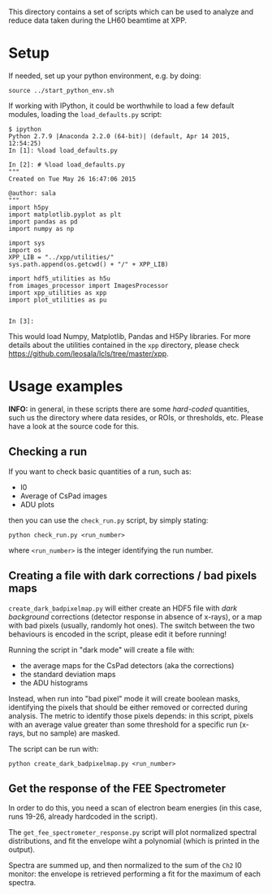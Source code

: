 This directory contains a set of scripts which can be used to analyze and reduce data taken during the LH60 beamtime at XPP.

# Setup

If needed, set up your python environment, e.g. by doing:

```
source ../start_python_env.sh
```

If working with IPython, it could be worthwhile to load a few default modules, loading the `load_defaults.py` script:

```
$ ipython
Python 2.7.9 |Anaconda 2.2.0 (64-bit)| (default, Apr 14 2015, 12:54:25) 
In [1]: %load load_defaults.py

In [2]: # %load load_defaults.py
"""
Created on Tue May 26 16:47:06 2015

@author: sala
"""
import h5py
import matplotlib.pyplot as plt
import pandas as pd
import numpy as np

import sys
import os
XPP_LIB = "../xpp/utilities/"
sys.path.append(os.getcwd() + "/" + XPP_LIB)

import hdf5_utilities as h5u
from images_processor import ImagesProcessor
import xpp_utilities as xpp
import plot_utilities as pu


In [3]: 
```

This would load Numpy, Matplotlib, Pandas and H5Py libraries. For more details about the utilities contained in the `xpp` directory, please check https://github.com/leosala/lcls/tree/master/xpp.

# Usage examples

**INFO:** in general, in these scripts there are some *hard-coded* quantities, such us the directory where data resides, or ROIs, or thresholds, etc. Please have a look at the source code for this.

## Checking a run

If you want to check basic quantities of a run, such as:
* I0
* Average of CsPad images
* ADU plots

then you can use the `check_run.py` script, by simply stating:
```
python check_run.py <run_number>
```
where `<run_number>` is the integer identifying the run number. 

## Creating a file with dark corrections / bad pixels maps

`create_dark_badpixelmap.py` will either create an HDF5 file with *dark background* corrections (detector response in absence of x-rays), or a map with bad pixels (usually, randomly hot ones). The switch between the two behaviours is encoded in the script, please edit it before running!

Running the script in "dark mode" will create a file with:
* the average maps for the CsPad detectors (aka the corrections)
* the standard deviation maps
* the ADU histograms

Instead, when run into "bad pixel" mode it will create boolean masks, identifying the pixels that should be either removed or corrected during analysis. The metric to identify those pixels depends: in this script, pixels with an average value greater than some threshold for a specific run (x-rays, but no sample) are masked.

The script can be run with:

```
python create_dark_badpixelmap.py <run_number>
```

## Get the response of the FEE Spectrometer

In order to do this, you need a scan of electron beam energies (in this case, runs 19-26, already hardcoded in the script).

The `get_fee_spectrometer_response.py` script will plot normalized spectral distributions, and fit the envelope wiht a polynomial (which is printed in the output).

Spectra are summed up, and then normalized to the sum of the `Ch2` I0 monitor: the envelope is retrieved performing a fit for the maximum of each spectra.

